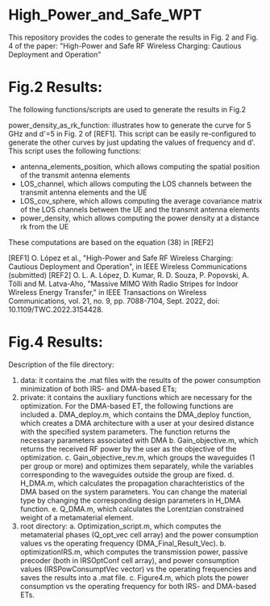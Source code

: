 # High_Power_and_Safe_WPT
This repository provides the codes to generate the results in Fig. 2 and Fig. 4 of the paper: "High-Power and Safe RF Wireless Charging: Cautious Deployment and Operation"

# Fig.2 Results:
The following functions/scripts are used to generate the results in Fig.2

power_density_as_rk_function:    illustrates how to generate the curve for 5 GHz and d'=5 in Fig. 2 of [REF1]. This script can be easily re-configured to generate the other curves by just updating the values of frequency and d'. This script uses the following functions:

- antenna_elements_position, which allows computing the spatial position of the transmit antenna elements 
- LOS_channel, which allows computing the LOS channels between the transmit antenna elements and the UE
- LOS_cov_sphere, which allows computing the average covariance matrix of the LOS channels between the UE and the transmit antenna elements
- power_density, which allows computing the power density at a distance rk from the UE

These computations are based on the equation (38) in [REF2]

[REF1] O. López et al., "High-Power and Safe RF Wireless Charging: Cautious Deployment and Operation", in IEEE Wireless Communications (submitted)
[REF2] O. L. A. López, D. Kumar, R. D. Souza, P. Popovski, A. Tölli and M. Latva-Aho, "Massive MIMO With Radio Stripes for Indoor Wireless Energy Transfer," in IEEE Transactions on Wireless Communications, vol. 21, no. 9, pp. 7088-7104, Sept. 2022, doi: 10.1109/TWC.2022.3154428.

# Fig.4 Results:
Description of the file directory:
1. data: it contains the .mat files with the results of the power consumption minimization of both IRS- and DMA-based ETs;
2. private: it contains the auxiliary functions which are necessary for the optimization. For the DMA-based ET, the following functions are included
    a. DMA_deploy.m, which contains the DMA_deploy function, which creates a DMA architecture with a user at your desired distance 
        with the specified system parameters. The function returns the necessary parameters associated with DMA
    b. Gain_objective.m, which returns the received RF power by the user as the objective of the optimization.
    c. Gain_objective_rev.m, which groups the waveguides (1 per group or more) and optimizes them separately, while the variables corresponding to the waveguides 
        outside the group are fixed.
    d. H_DMA.m, which calculates the propagation charachteristics of the DMA based on the system parameters. You can change the material type by changing the 
        corresponding design parameters in H_DMA function.
    e. Q_DMA.m, which calculates the Lorentzian constrained weight of a metamaterial element.
3. root directory:
    a. Optimization_script.m, which computes the metamaterial phases (Q_opt_vec cell array) and the power consumption values vs the operating frequency (DMA_Final_Result_Vec).
    b. optimizationIRS.m, which computes the transmission power, passive precoder (both in IRSOptConf cell array), and power consumption values (IRSPowConsumptVec vector) vs
        the operating frequencies and saves the results into a .mat file.
    c. Figure4.m, which plots the power consumption vs the operating frequency for both IRS- and DMA-based ETs.
